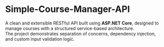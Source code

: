 # Simple-Course-Manager-API
A clean and extensible RESTful API built using **ASP.NET Core**, designed to manage courses with a structured service-based architecture.  
The project demonstrates separation of concerns, dependency injection, and custom input validation logic.
